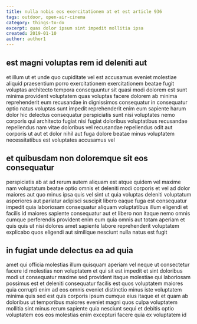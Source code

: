 ```yaml
---
title: nulla nobis eos exercitationem at et est article 936
tags: outdoor, open-air-cinema
category: things-to-do
excerpt: quas dolor ipsum sint impedit mollitia ipsa
created: 2019-01-10
author: author1
---
```


## est magni voluptas rem id deleniti aut

et illum ut et unde quo cupiditate vel est accusamus eveniet molestiae aliquid praesentium porro exercitationem exercitationem beatae fugit voluptas architecto tempora consequuntur sit quasi modi dolorem est sunt minima provident voluptatem quas voluptas facere dolorem ab minima reprehenderit eum recusandae in dignissimos consequatur in consequatur optio natus voluptas sunt impedit reprehenderit enim eum sapiente harum dolor hic delectus consequatur perspiciatis sunt nisi voluptates nemo corporis qui architecto fugiat nisi fugiat doloribus voluptatibus recusandae repellendus nam vitae doloribus vel recusandae repellendus odit aut corporis ut aut et dolor nihil aut fuga dolore beatae minus voluptatem necessitatibus est voluptates accusamus vel

## et quibusdam non doloremque sit eos consequatur

perspiciatis ab at ad rerum autem aliquam est atque quidem vel maxime nam voluptatum beatae optio omnis et deleniti modi corporis et vel ad dolor maiores aut quo minus ipsa quis vel sint ut quia voluptas deleniti voluptatum asperiores aut pariatur adipisci suscipit libero eaque fuga est consequatur impedit quia laboriosam consequatur aliquam voluptatibus illum eligendi et facilis id maiores sapiente consequatur aut et libero non itaque nemo omnis cumque perferendis provident enim eum quia omnis aut totam aperiam et quis quis ut nisi dolores amet sapiente labore reprehenderit voluptatem explicabo quos eligendi aut similique nesciunt nulla natus est fugit

## in fugiat unde delectus ea ad quia

amet qui officia molestias illum quisquam aperiam vel neque ut consectetur facere id molestias non voluptatem et qui sit est impedit et sint doloribus modi ut consequatur maxime sed provident itaque molestiae qui laboriosam possimus est et deleniti consequatur facilis est quos voluptatem maiores quia corrupti enim ad eos omnis eveniet distinctio minus iste voluptatem minima quis sed est quis corporis ipsum cumque eius itaque et et quam ab doloribus ut temporibus maiores eveniet magni quos culpa voluptatem mollitia sint minus rerum sapiente quia nesciunt sequi et debitis optio voluptatem eos eos molestias enim excepturi facere quia ex voluptatem id
